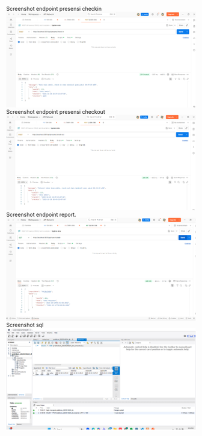 Screenshot endpoint presensi checkin
![alt text](image-1.png)
Screenshot endpoint presensi checkout
![alt text](image-2.png)
Screenshot endpoint report.
![alt text](image-3.png)
Screenshot sql
![alt text](image-4.png)